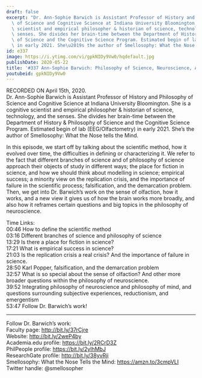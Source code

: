 ```yaml
---
draft: false
excerpt: "Dr. Ann-Sophie Barwich is Assistant Professor of History and Philosophy\
  \ of Science and Cognitive Science at Indiana University Bloomington. She is a cognitive\
  \ scientist and empirical philosopher & historian of science, technology, and the\
  \ senses. She divides her brain-time between the Department of History & Philosophy\
  \ of Science and the Cognitive Science Program. Estimated begin of lab (EEG/Olfactometry)\
  \ in early 2021. She\u2019s the author of Smellosophy: What the Nose tells the Mind."
id: e337
image: https://i.ytimg.com/vi/gpkNIDy9Vw0/hqdefault.jpg
publishDate: 2020-05-22
title: '#337 Ann-Sophie Barwich: Philosophy of Science, Neuroscience, And Olfaction'
youtubeid: gpkNIDy9Vw0
---
```

RECORDED ON April 15th, 2020.  
Dr. Ann-Sophie Barwich is Assistant Professor of History and Philosophy of Science and Cognitive Science at Indiana University Bloomington. She is a cognitive scientist and empirical philosopher & historian of science, technology, and the senses. She divides her brain-time between the Department of History & Philosophy of Science and the Cognitive Science Program. Estimated begin of lab (EEG/Olfactometry) in early 2021. She’s the author of Smellosophy: What the Nose tells the Mind.

In this episode, we start off by talking about the scientific method, how it evolved over time, the difficulties in defining or characterizing it. We refer to the fact that different branches of science and of philosophy of science approach their objects of study in different ways; the place for fiction in science, and how we should think about modelling in science; empirical success; a minority view on the replication crisis, and the importance of failure in the scientific process; falsification, and the demarcation problem. Then, we get into Dr. Barwich’s work on the sense of olfaction, how it works, and a new view it gives us of how the brain works more broadly, and also how it reframes certain questions and big topics in the philosophy of neuroscience.

Time Links:  
00:46  How to define the scientific method  
03:16  Different branches of science and philosophy of science  
13:29  Is there a place for fiction in science?  
17:21  What is empirical success in science?  
21:03  Is the replication crisis a real crisis? And the importance of failure in science.  
28:50  Karl Popper, falsification, and the demarcation problem  
32:57  What is so special about the sense of olfaction? And other more broader questions within the philosophy of neuroscience.  
39:52  Integrating philosophy of neuroscience and philosophy of mind, and questions surrounding subjective experiences, reductionism, and emergentism  
53:47  Follow Dr. Barwich’s work!

---

Follow Dr. Barwich’s work:  
Faculty page: http://bit.ly/37rCjre  
Website: http://bit.ly/2weP4by  
Academia.edu profile: https://bit.ly/2RCrD3Z  
PhilPeople profile: https://bit.ly/2ylhMbJ  
ResearchGate profile: http://bit.ly/38yvRji  
Smellosophy: What the Nose Tells the Mind: https://amzn.to/3cmpVLI  
Twitter handle: @smellosopher
